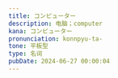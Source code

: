 ```yaml
---
title: コンピューター
description: 电脑；computer
kana: コンピューター
pronunciation: konnpyu-ta-
tone: 平板型
type: 名词
pubDate: 2024-06-27 00:00:04
---
```

